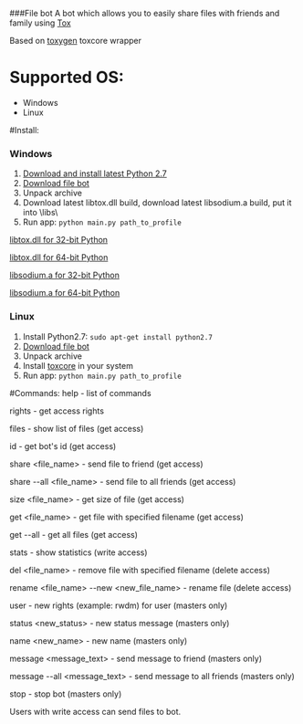 ###File bot
A bot which allows you to easily share files with friends and family using [Tox](https://tox.chat/)

Based on [toxygen](https://github.com/xveduk/toxygen/) toxcore wrapper


# Supported OS:
- Windows
- Linux

#Install:

### Windows

1. [Download and install latest Python 2.7](https://www.python.org/downloads/windows/)
2. [Download file bot](https://github.com/ingvar1995/filebot/archive/master.zip)
3. Unpack archive
4. Download latest libtox.dll build, download latest libsodium.a build, put it into \libs\
5. Run app:
``python main.py path_to_profile``

[libtox.dll for 32-bit Python](https://build.tox.chat/view/libtoxcore/job/libtoxcore_build_windows_x86_shared_release/lastSuccessfulBuild/artifact/libtoxcore_build_windows_x86_shared_release.zip)

[libtox.dll for 64-bit Python](https://build.tox.chat/view/libtoxcore/job/libtoxcore_build_windows_x86-64_shared_release/lastSuccessfulBuild/artifact/libtoxcore_build_windows_x86-64_shared_release.zip)

[libsodium.a for 32-bit Python](https://build.tox.chat/view/libsodium/job/libsodium_build_windows_x86_static_release/lastSuccessfulBuild/artifact/libsodium_build_windows_x86_static_release.zip)

[libsodium.a for 64-bit Python](https://build.tox.chat/view/libsodium/job/libsodium_build_windows_x86-64_static_release/lastSuccessfulBuild/artifact/libsodium_build_windows_x86-64_static_release.zip)


### Linux

1. Install Python2.7: ``sudo apt-get install python2.7``
2. [Download file bot](https://github.com/ingvar1995/filebot/archive/master.zip)
3. Unpack archive 
4. Install [toxcore](https://github.com/irungentoo/toxcore/blob/master/INSTALL.md) in your system
5. Run app:
``python main.py path_to_profile``

#Commands:
help - list of commands

rights - get access rights

files - show list of files (get access)

id - get bot's id (get access)

share <ToxID> <file_name> - send file to friend (get access)

share --all <file_name> - send file to all friends (get access)

size <file_name> - get size of file (get access)

get <file_name> - get file with specified filename (get access)

get --all - get all files (get access)

stats - show statistics (write access)

del <file_name> - remove file with specified filename (delete access)

rename <file_name> --new <new_file_name> - rename file (delete access)

user <ToxID> <rights> - new rights (example: rwdm) for user (masters only)

status <new_status> - new status message (masters only)

name <new_name> - new name (masters only)

message <ToxID> <message_text> - send message to friend (masters only)

message --all <message_text> - send message to all friends (masters only)

stop - stop bot (masters only)


Users with write access can send files to bot.
